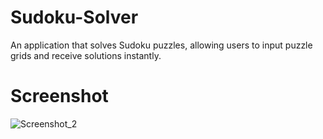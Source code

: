 # Sudoku-Solver
An application that solves Sudoku puzzles, allowing users to input puzzle grids and receive solutions instantly.
# Screenshot
![Screenshot_2](https://github.com/Bxugur/Sudoku-Solver/assets/103511917/91229b2c-e824-4d1e-b4f0-2a2e7aec128c)
